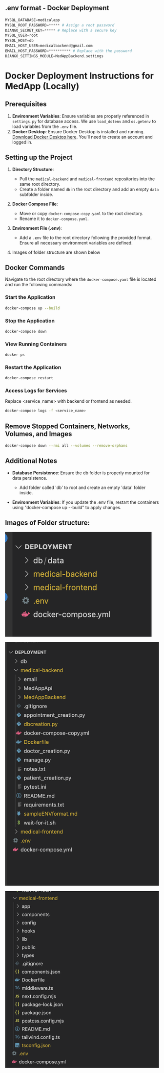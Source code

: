 
## .env format - Docker Deployment
```python
MYSQL_DATABASE=medicalapp
MYSQL_ROOT_PASSWORD=***** # Assign a root password
DJANGO_SECRET_KEY=***** # Replace with a secure key
MYSQL_USER=root
MYSQL_HOST=db
EMAIL_HOST_USER=medicalbackend@gmail.com
EMAIL_HOST_PASSWORD=********** # Replace with the password
DJANGO_SETTINGS_MODULE=MedAppBackend.settings
```



# Docker Deployment Instructions for MedApp (Locally)

## Prerequisites
1. **Environment Variables**: Ensure variables are properly referenced in `settings.py` for database access. We use `load_dotenv` and `os.getenv` to load variables from the `.env` file.
2. **Docker Desktop**: Ensure Docker Desktop is installed and running. [Download Docker Desktop here](https://www.docker.com/products/docker-desktop/). You'll need to create an account and logged in. 

## Setting up the Project
1. **Directory Structure**:
   - Pull the `medical-backend` and `medical-frontend` repositories into the same root directory.
   - Create a folder named `db` in the root directory and add an empty `data` subfolder inside.

2. **Docker Compose File**:
   - Move or copy `docker-compose-copy.yaml` to the root directory.
   - Rename it to `docker-compose.yaml`.

3. **Environment File (.env)**:
   - Add a `.env` file to the root directory following the provided format. Ensure all necessary environment variables are defined.
  
4. Images of folder structure are shown below

## Docker Commands
Navigate to the root directory where the `docker-compose.yaml` file is located and run the following commands:

### Start the Application
```bash
docker-compose up --build
```

###  Stop the Application
```bash
docker-compose down
```

### View Running Containers
```bash
docker ps
```
### Restart the Application
```bash
docker-compose restart
```
### Access Logs for Services
  Replace <service_name> with backend or frontend as needed.
```bash
docker-compose logs -f <service_name>
```
## Remove Stopped Containers, Networks, Volumes, and Images
```bash
docker-compose down --rmi all --volumes --remove-orphans
```

## Additional Notes

- **Database Persistence**: Ensure the db folder is properly mounted for data persistence.
    -  Add folder called 'db' to root and create an empty 'data' folder inside. 

- **Environment Variables**: If you update the .env file, restart the containers using "docker-compose up --build" to apply changes.


## Images of Folder structure:

![alt text](deploymentFolderImages/parent.png)

<div style="page-break-after: always;"></div>


![alt text](deploymentFolderImages/backend.png)

<div style="page-break-after: always;"></div>


![alt text](deploymentFolderImages/frontend.png)



